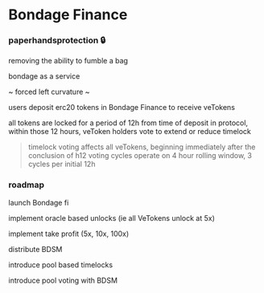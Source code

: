 # Bondage Finance
### paperhandsprotection 🔒 

removing the ability to fumble a bag

bondage as a service

~ forced left curvature ~

users deposit erc20 tokens in Bondage Finance to receive veTokens

all tokens are locked for a period of 12h from time of deposit in protocol, within those 12 hours, veToken holders vote to extend or reduce timelock
> timelock voting affects all veTokens, beginning immediately after the conclusion of h12
> voting cycles operate on 4 hour rolling window, 3 cycles per initial 12h

### roadmap 
launch Bondage fi

implement oracle based unlocks (ie all VeTokens unlock at 5x)

implement take profit (5x, 10x, 100x)

distribute BDSM

introduce pool based timelocks

introduce pool voting with BDSM
